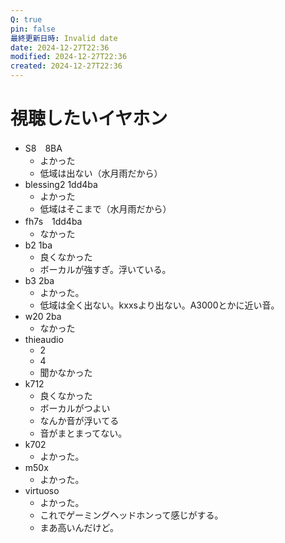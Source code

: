 ```yaml
---
Q: true
pin: false
最終更新日時: Invalid date
date: 2024-12-27T22:36
modified: 2024-12-27T22:36
created: 2024-12-27T22:36
---
```

# 視聴したいイヤホン

- S8　8BA
    - よかった
    - 低域は出ない（水月雨だから）
- blessing2 1dd4ba
    - よかった
    - 低域はそこまで（水月雨だから）
- fh7s　1dd4ba
    - なかった
- b2 1ba
    - 良くなかった
    - ボーカルが強すぎ。浮いている。
- b3 2ba
    - よかった。
    - 低域は全く出ない。kxxsより出ない。A3000とかに近い音。
- w20 2ba
    - なかった
- thieaudio
    - 2
    - 4
    - 聞かなかった
- k712
    - 良くなかった
    - ボーカルがつよい
    - なんか音が浮いてる
    - 音がまとまってない。
- k702
    - よかった。
- m50x
    - よかった。
- virtuoso
    - よかった。
    - これでゲーミングヘッドホンって感じがする。
    - まあ高いんだけど。